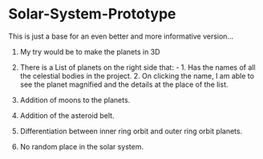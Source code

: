 # Solar-System-Prototype
This is just a base for an even better and more informative version...
  1) My try would be to make the planets in 3D
 
  2) There is a List of planets on the right side that: -
    1. Has the names of all the celestial bodies in the project.
    2. On clicking the name, I am able to see the planet magnified and the details at the place of the list.

  3) Addition of moons to the planets.
  4) Addition of the asteroid belt.
  5) Differentiation between inner ring orbit and outer ring orbit planets.
  6) No random place in the solar system.
